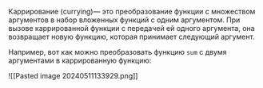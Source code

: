 Каррирование (currying)— это преобразование функции с множеством аргументов в набор вложенных функций с одним аргументом. При вызове каррированной функции с передачей ей одного аргумента, она возвращает новую функцию, которая принимает следующий аргумент.

Например, вот как можно преобразовать функцию `sum` с двумя аргументами в каррированную функцию:

![[Pasted image 20240511133929.png]]